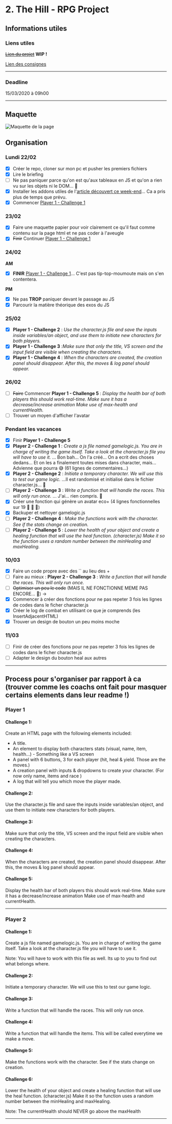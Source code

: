 # 2. The Hill - RPG Project
## Informations utiles
### Liens utiles
~~[Lien du projet](#)~~  **WIP !**

[Lien des consignes](https://github.com/becodeorg/BXL-Swartz-4-27/tree/master/2.The-Hill/1.Javascript/rpg-project)

---


### Deadline
15/03/2020 à 09h00

---
## Maquette
![Maquette de la page](images/maquette.jpg)
## Organisation
### Lundi 22/02
- [x] Créer le repo, cloner sur mon pc et pusher les premiers fichiers
- [x] Lire le briefing
- [ ] Ne pas paniquer parce qu'on est qu'aux tableaux en JS et qu'on a rien vu sur les objets ni le DOM... :thinking:
- [x] Installer les addons utiles de l'[article découvert ce week-end](https://dev.to/ratuloss/my-productivity-setup-vs-code-4o9d)... Ca a pris plus de temps que prévu.  
- [x] Commencer [Player 1 - Challenge 1](#challenge-1)

### 23/02
- [x] Faire une maquette papier pour voir clairement ce qu'il faut comme contenu sur la page html et ne pas coder à l'aveugle
- [x] ~~Finir~~ Continuer [Player 1 - Challenge 1](#challenge-1)
### 24/02
**AM**
- [x] **FINIR** [Player 1 - Challenge 1](#challenge-1)... C'est pas tip-top-moumoute mais on s'en contentera. 

**PM**
- [x] Ne pas **TROP** paniquer devant le passage au JS
- [x] Parcourir la matière théorique des exos du JS

### 25/02
- [x] **Player 1 - Challenge 2** : *Use the character.js file and save the inputs inside variables/an object, and use them to initiate new characters for both players.* 
- [x] **Player 1 - Challenge 3** :*Make sure that only the title, VS screen and the input field are visible when creating the characters.*
- [x] **Player 1 - Challenge 4** : *When the characters are created, the creation panel should disappear. After this, the moves & log panel should appear.*

### 26/02
- [ ] ~~Faire~~ Commencer **Player 1 - Challenge 5** : *Display the health bar of both players this should work real-time. Make sure it has a decrease/increase animation Make use of max-health and currentHealth.* 
- [ ] Trouver un moyen d'afficher l'avatar  

### Pendant les vacances
- [x] Finir  **Player 1 - Challenge 5** 
- [x] **Player 2 - Challenge 1** :  *Create a js file named gamelogic.js. You are in charge of writing the game itself. Take a look at the character.js file you will have to use it.*   ... Bon bah... On l'a créé... On a ecrit des choses dedans... Et on les a finalement toutes mises dans character, mais... Advienne que pourra :sweat_smile: (61 lignes de commentaires...)
- [x] **Player 2 - Challenge 2** : *Initiate a temporary character. We will use this to test our game logic.*  ...Il est randomisé et initialisé dans le fichier character.js... :thinking:
- [ ] **Player 2 - Challenge 3** : *Write a function that will handle the races. This will only run once.* ... J'ai... rien compris. :facepalm:
- [x] Créer une fonction qui génère un avatar eco+ (4 lignes fonctionnelles sur 19 :clap: :clap: :clap:)
- [x] Backuper et nettoyer gamelogic.js
- [ ] **Player 2 - Challenge 4** : *Make the functions work with the character. See if the stats change on creation.*  
- [ ] **Player 2 - Challenge 5** : *Lower the health of your object and create a healing function that will use the heal function. (character.js) Make it so the function uses a random number between the minHealing and maxHealing.*

### 10/03
- [x] Faire un code propre avec des `` au lieu des + 
- [ ] Faire au mieux : **Player 2 - Challenge 3** : *Write a function that will handle the races. This will only run once.*
- [ ] ~~Optimiser un peu le code~~ (MAIS IL NE FONCTIONNE MEME PAS ENCORE... :facepalm:) -> 
- [x] Commencer à créer des fonctions pour ne pas repeter 3 fois les lignes de codes dans le ficher character.js
- [x] Créer le log de combat en utilisant ce que je comprends (les InsertAdjacentHTML)
- [x] Trouver un design de bouton un peu moins moche

### 11/03
- [ ] Finir de créer des fonctions pour ne pas repeter 3 fois les lignes de codes dans le ficher character.js
- [ ] Adapter le design du bouton heal aux autres

---


## Process pour s'organiser par rapport à ca (trouver comme les coachs ont fait pour masquer certains elements dans leur readme !)
### Player 1
#### **Challenge 1:**  
Create an HTML page with the following elements included:

- A title.
- An element to display both characters stats (visual, name, item, health...) - Something like a VS screen
- A panel with 6 buttons, 3 for each player (hit, heal & yield. Those are the moves.)
- A creation panel with inputs & dropdowns to create your character. (For now only name, items and race )
- A log that will tell you which move the player made.

#### **Challenge 2:**
Use the character.js file and save the inputs inside variables/an object, and use them to initiate new characters for both players.

#### **Challenge 3:**
Make sure that only the title, VS screen and the input field are visible when creating the characters.

#### **Challenge 4:**
When the characters are created, the creation panel should disappear. After this, the moves & log panel should appear.

#### **Challenge 5:**
Display the health bar of both players this should work real-time. Make sure it has a decrease/increase animation Make use of max-health and currentHealth.

---

### Player 2
#### **Challenge 1:**
Create a js file named gamelogic.js. You are in charge of writing the game itself. Take a look at the character.js file you will have to use it.

Note: You will have to work with this file as well. Its up to you to find out what belongs where.

#### **Challenge 2:**
Initiate a temporary character. We will use this to test our game logic.

#### **Challenge 3:**
Write a function that will handle the races. This will only run once.

#### **Challenge 4:**
Write a function that will handle the items. This will be called everytime we make a move.

#### **Challenge 5:**
Make the functions work with the character. See if the stats change on creation.

#### **Challenge 6:**
Lower the health of your object and create a healing function that will use the heal function. (character.js) Make it so the function uses a random number between the minHealing and maxHealing.

Note: The currentHealth should NEVER go above the maxHealth

---

